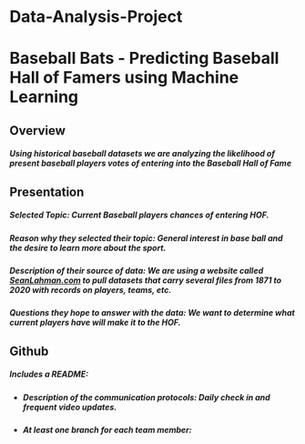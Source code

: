 # Data-Analysis-Project
# Baseball Bats - Predicting Baseball Hall of Famers using Machine Learning
## Overview
##### Using historical baseball datasets we are analyzing the likelihood of present baseball players votes of entering into the Baseball Hall of Fame
## Presentation
##### Selected Topic: *Current Baseball players chances of entering HOF.*
##### Reason why they selected their topic: *General interest in base ball and the desire to learn more about the sport.*
##### Description of their source of data: *We are using a website called [SeanLahman.com](https://www.seanlahman.com/baseball-archive/statistics/) to pull datasets that carry several files from 1871 to 2020 with records on players, teams, etc.*
##### Questions they hope to answer with the data: *We want to determine what current players have will make it to the HOF.*
## Github
##### Includes a README: 
  - ##### Description of the communication protocols: Daily check in and frequent video updates.
  - ##### At least one branch for each team member: 
